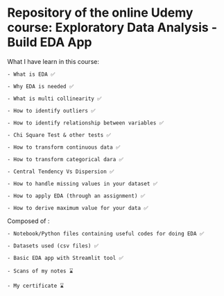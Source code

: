 # Repository of the online Udemy course: Exploratory Data Analysis - Build EDA App 

What I have learn in this course: 

    - What is EDA ✅
      
    - Why EDA is needed ✅
      
    - What is multi collinearity ✅
      
    - How to identify outliers ✅
      
    - How to identify relationship between variables ✅
      
    - Chi Square Test & other tests ✅
      
    - How to transform continuous data ✅
      
    - How to transform categorical dara ✅
      
    - Central Tendency Vs Dispersion ✅
      
    - How to handle missing values in your dataset ✅
      
    - How to apply EDA (through an assignment) ✅
      
    - How to derive maximum value for your data ✅

Composed of : 

    - Notebook/Python files containing useful codes for doing EDA ✅
    
    - Datasets used (csv files) ✅
    
    - Basic EDA app with Streamlit tool ✅
    
    - Scans of my notes ⌛
    
    - My certificate ⌛
    

